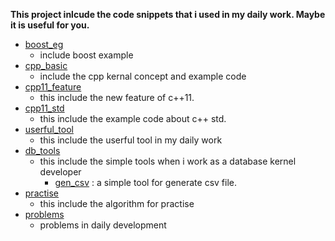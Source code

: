 **This project inlcude the code snippets that i used in my daily work. Maybe it is useful for you.**
- [boost_eg](./boost_eg)
  - include boost example
- [cpp_basic](./cpp_basic)
  - include the cpp kernal concept and example code
- [cpp11_feature](./cpp11_feature)
  - this include the new feature of c++11. 
- [cpp11_std](./cpp11_std)
  - this include the example code about c++ std.
- [userful_tool](./userful_tool)
  - this include the userful tool in my daily work
- [db_tools](./db_tools)
  - this include the simple tools when i work as a database kernel developer
    - [gen_csv](./db_tools/gen_csv) : a simple tool for generate csv file.
- [practise](./practise)
  - this include the algorithm for practise
- [problems](./problems/)
  - problems in daily development
